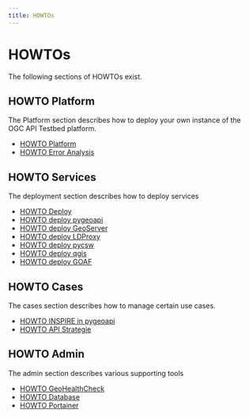 ```yaml
---
title: HOWTOs
---
```


# HOWTOs

The following sections of HOWTOs exist.

## HOWTO Platform

The Platform section describes how to deploy your own instance of the OGC API Testbed platform.

* [HOWTO Platform](howto_platform.md)
* [HOWTO Error Analysis](howto_errors.md)

## HOWTO Services
The deployment section describes how to deploy services

* [HOWTO Deploy](howto_deploy.md)
* [HOWTO deploy pygeoapi](howto_pygeoapi.md)
* [HOWTO deploy GeoServer](howto_geoserver.md)
* [HOWTO deploy LDProxy](howto_ldproxy.md)
* [HOWTO deploy pycsw](howto_pycsw.md)
* [HOWTO deploy qgis](howto_qgis.md)
* [HOWTO deploy GOAF](howto_goaf.md)

## HOWTO Cases

The cases section describes how to manage certain use cases.

* [HOWTO INSPIRE in pygeoapi](howto_inspire.md)
* [HOWTO API Strategie](howto_api_strategie.md)

## HOWTO Admin

The admin section describes various supporting tools

* [HOWTO GeoHealthCheck](howto_ghc.md)
* [HOWTO Database](howto_database.md)
* [HOWTO Portainer](howto_portainer.md)

